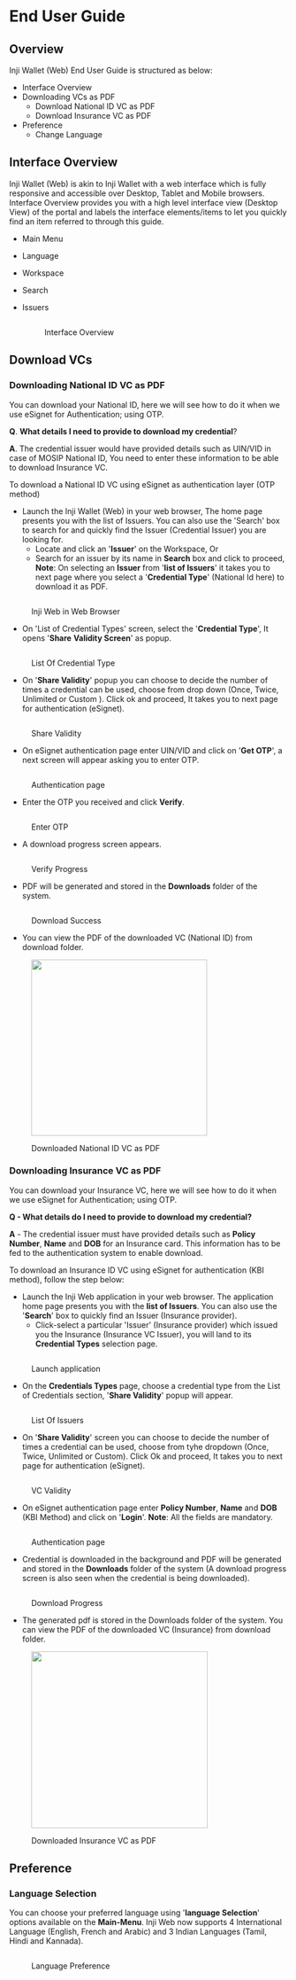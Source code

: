 # End User Guide

## Overview

Inji Wallet (Web) End User Guide is structured as below:

* Interface Overview
* Downloading VCs as PDF
  * Download National ID VC as PDF
  * Download Insurance VC as PDF
* Preference
  * Change Language

## Interface Overview

Inji Wallet (Web) is akin to Inji Wallet with a web interface which is fully responsive and accessible over Desktop, Tablet and Mobile browsers. Interface Overview provides you with a high level interface view (Desktop View) of the portal and labels the interface elements/items to let you quickly find an item referred to through this guide.

* Main Menu
* Language
* Workspace
* Search
*   Issuers

    <figure><img src="../../../.gitbook/assets/inji-web-interface-overview.png" alt=""><figcaption><p>Interface Overview</p></figcaption></figure>

## Download VCs

### Downloading National ID VC as PDF

You can download your National ID, here we will see how to do it when we use eSignet for Authentication; using OTP.

**Q**. **What details I need to provide to download my credential**?&#x20;

**A**. The credential issuer would have provided details such as UIN/VID in case of MOSIP National ID, You need to enter these information to be able to download Insurance VC.

To download a National ID VC using eSignet as authentication layer (OTP method)

* Launch the Inji Wallet (Web) in your web browser, The home page presents you with the list of Issuers. You can also use the 'Search' box to search for and quickly find the Issuer (Credential Issuer) you are looking for.
  * Locate and click an '**Issuer**' on the Workspace, Or
  * Search for an issuer by its name in **Search** box and click to proceed, \
    **Note**: On selecting an **Issuer** from '**list of Issuers**' it takes you to next page where you select a  '**Credential Type**' (National Id here) to download it as PDF.

<figure><img src="../../../.gitbook/assets/inji-web-download-national-id-as-pdf-1.png" alt=""><figcaption><p>Inji Web in Web Browser</p></figcaption></figure>

* On 'List of Credential Types' screen, select the '**Credential Type**', It opens '**Share** **Validity Screen**' as popup.

<figure><img src="../../../.gitbook/assets/inji-web-download-national-id-as-pdf-2.png" alt=""><figcaption><p>List Of Credential Type</p></figcaption></figure>

* On '**Share Validity**' popup you can choose to decide the number of times a credential can be used, choose from drop down (Once, Twice, Unlimited or Custom ). Click ok and proceed, It takes you to next page for authentication (eSignet).

<figure><img src="../../../.gitbook/assets/inji-web-download-national-id-as-pdf-0.png" alt=""><figcaption><p>Share Validity</p></figcaption></figure>

* On eSignet authentication page enter UIN/VID and click on '**Get OTP**', a next screen will appear asking you to enter OTP.

<figure><img src="../../../.gitbook/assets/inji-web-download-national-id-as-pdf-4.png" alt=""><figcaption><p>Authentication page</p></figcaption></figure>

* Enter the OTP you received and click **Verify**.

<figure><img src="../../../.gitbook/assets/inji-web-download-national-id-as-pdf-6.png" alt=""><figcaption><p>Enter OTP</p></figcaption></figure>

* A download progress screen appears.

<figure><img src="../../../.gitbook/assets/inji-web-download-national-id-as-pdf-7.png" alt=""><figcaption><p>Verify Progress</p></figcaption></figure>

* PDF will be generated and stored in the **Downloads** folder of the system.

<figure><img src="../../../.gitbook/assets/inji-web-download-national-id-as-pdf-8.png" alt=""><figcaption><p>Download Success</p></figcaption></figure>

* You can view the PDF of the downloaded VC (National ID) from download folder.

<figure><img src="../../../.gitbook/assets/inji-web-download-national-id-as-pdf-9.png" alt="" width="318"><figcaption><p>Downloaded National ID VC as PDF</p></figcaption></figure>

### Downloading Insurance VC as PDF

You can download your Insurance VC, here we will see how to do it when we use eSignet for Authentication; using OTP.

**Q - What details do I need to provide to download my credential?**

**A** - The credential issuer must have provided details such as **Policy Number**, **Name** and **DOB** for an Insurance card. This information has to be fed to the authentication system to enable download.

To download an Insurance ID VC using eSignet for authentication (KBI method), follow the step below:

* Launch the Inji Web application in your web browser. The application home page presents you with the **list of Issuers**. You can also use the '**Search**' box to quickly find an Issuer (Insurance provider).
  * Click-select a particular 'Issuer' (Insurance provider)  which issued you the Insurance (Insurance VC Issuer), you will land to its **Credential Types** selection page.

<figure><img src="../../../.gitbook/assets/inji-web-download-insurance-vc-as-pdf-1.png" alt=""><figcaption><p>Launch application</p></figcaption></figure>

* On the **Credentials Types** page, choose a credential type from the List of Credentials section, '**Share Validity**' popup will appear.

<figure><img src="../../../.gitbook/assets/inji-web-download-insurance-vc-as-pdf-2.png" alt=""><figcaption><p>List Of Issuers</p></figcaption></figure>

* On '**Share Validity**' screen you can choose to decide the number of times a credential can be used, choose from tyhe dropdown (Once, Twice, Unlimited or Custom). Click Ok and proceed, It takes you to next page for authentication (eSignet).

<figure><img src="../../../.gitbook/assets/inji-web-download-insurance-vc-as-pdf-3.png" alt=""><figcaption><p>VC Validity</p></figcaption></figure>

* On eSignet authentication page enter **Policy Number**, **Name** and **DOB** (KBI Method) and click on '**Login**'. **Note**: All the fields are mandatory.

<figure><img src="../../../.gitbook/assets/inji-web-download-insurance-vc-as-pdf-4.png" alt=""><figcaption><p>Authentication page</p></figcaption></figure>

* Credential is downloaded in the background and PDF will be generated and stored in the **Downloads** folder of the system (A download progress screen is also seen when the credential is being downloaded).

<figure><img src="../../../.gitbook/assets/inji-web-download-insurance-vc-as-pdf-5.png" alt=""><figcaption><p>Download Progress</p></figcaption></figure>

* The generated pdf is stored in the Downloads folder of the system. You can view the PDF of the downloaded VC (Insurance) from download folder.

<figure><img src="../../../.gitbook/assets/inji-web-download-insurance-vc-as-pdf-6.png" alt="" width="319"><figcaption><p>Downloaded Insurance VC as PDF</p></figcaption></figure>

## Preference

### Language Selection

You can choose your preferred language using '**language Selection**' options available on the **Main-Menu**. Inji Web now supports 4 International Language (English, French and Arabic) and 3 Indian Languages (Tamil, Hindi and Kannada).

<figure><img src="../../../.gitbook/assets/inji-web-language-change.png" alt=""><figcaption><p>Language Preference</p></figcaption></figure>
